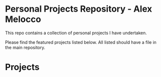 # Personal Projects Repository - Alex Melocco
This repo contains a collection of personal projects I have undertaken.

Please find the featured projects listed below. All listed should have a file in the main repository.

# Projects
